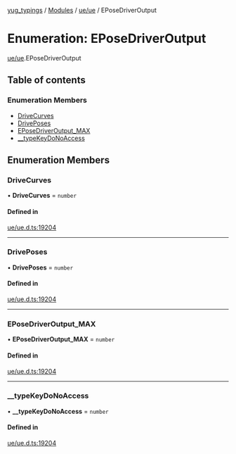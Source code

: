 [yug_typings](../README.md) / [Modules](../modules.md) / [ue/ue](../modules/ue_ue.md) / EPoseDriverOutput

# Enumeration: EPoseDriverOutput

[ue/ue](../modules/ue_ue.md).EPoseDriverOutput

## Table of contents

### Enumeration Members

- [DriveCurves](ue_ue.EPoseDriverOutput.md#drivecurves)
- [DrivePoses](ue_ue.EPoseDriverOutput.md#driveposes)
- [EPoseDriverOutput\_MAX](ue_ue.EPoseDriverOutput.md#eposedriveroutput_max)
- [\_\_typeKeyDoNoAccess](ue_ue.EPoseDriverOutput.md#__typekeydonoaccess)

## Enumeration Members

### DriveCurves

• **DriveCurves** = `number`

#### Defined in

[ue/ue.d.ts:19204](https://github.com/YugMetaverse/yug_typings/blob/b7d9b19/ue/ue.d.ts#L19204)

___

### DrivePoses

• **DrivePoses** = `number`

#### Defined in

[ue/ue.d.ts:19204](https://github.com/YugMetaverse/yug_typings/blob/b7d9b19/ue/ue.d.ts#L19204)

___

### EPoseDriverOutput\_MAX

• **EPoseDriverOutput\_MAX** = `number`

#### Defined in

[ue/ue.d.ts:19204](https://github.com/YugMetaverse/yug_typings/blob/b7d9b19/ue/ue.d.ts#L19204)

___

### \_\_typeKeyDoNoAccess

• **\_\_typeKeyDoNoAccess** = `number`

#### Defined in

[ue/ue.d.ts:19204](https://github.com/YugMetaverse/yug_typings/blob/b7d9b19/ue/ue.d.ts#L19204)
